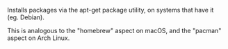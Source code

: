 Installs packages via the apt-get package utility, on systems that have it (eg. Debian).

This is analogous to the "homebrew" aspect on macOS, and the "pacman" aspect on Arch Linux.

